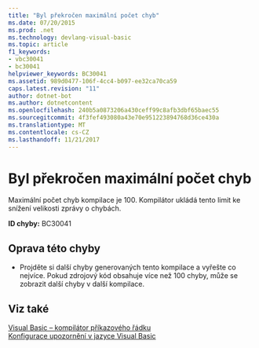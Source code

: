 ```yaml
---
title: "Byl překročen maximální počet chyb"
ms.date: 07/20/2015
ms.prod: .net
ms.technology: devlang-visual-basic
ms.topic: article
f1_keywords:
- vbc30041
- bc30041
helpviewer_keywords: BC30041
ms.assetid: 989d0477-106f-4cc4-b097-ee32ca70ca59
caps.latest.revision: "11"
author: dotnet-bot
ms.author: dotnetcontent
ms.openlocfilehash: 240b5a0873206a430ceff99c8afb3dbf65baec55
ms.sourcegitcommit: 4f3fef493080a43e70e951223894768d36ce430a
ms.translationtype: MT
ms.contentlocale: cs-CZ
ms.lasthandoff: 11/21/2017
---
```

# <a name="maximum-number-of-errors-has-been-exceeded"></a>Byl překročen maximální počet chyb
Maximální počet chyb kompilace je 100. Kompilátor ukládá tento limit ke snížení velikosti zprávy o chybách.  
  
 **ID chyby:** BC30041  
  
## <a name="to-correct-this-error"></a>Oprava této chyby  
  
-   Projděte si další chyby generovaných tento kompilace a vyřešte co nejvíce. Pokud zdrojový kód obsahuje více než 100 chyby, může se zobrazit další chyby v další kompilace.  
  
## <a name="see-also"></a>Viz také  
 [Visual Basic – kompilátor příkazového řádku](../../visual-basic/reference/command-line-compiler/index.md)  
 [Konfigurace upozornění v jazyce Visual Basic](/visualstudio/ide/configuring-warnings-in-visual-basic)
